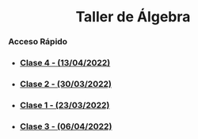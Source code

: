 <div align='center'>
  <h1>
    Taller de Álgebra
  </h1>
</div>

### Acceso Rápido

<ul>
	<li><h3><a href="./clase-4/README.md">Clase 4 - (13/04/2022)</a></h3></li>
	<li><h3><a href="./clase-2/README.md">Clase 2 - (30/03/2022)</a></h3></li>
	<li><h3><a href="./clase-1/README.md">Clase 1 - (23/03/2022)</a></h3></li>
	<li><h3><a href="./clase-3/README.md">Clase 3 - (06/04/2022)</a></h3></li>
</ul>